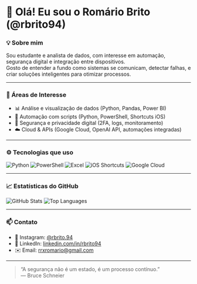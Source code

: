 # 👋 Olá! Eu sou o Romário Brito (@rbrito94)

### 💡 Sobre mim
Sou estudante e analista de dados, com interesse em automação, segurança digital e integração entre dispositivos.  
Gosto de entender a fundo como sistemas se comunicam, detectar falhas, e criar soluções inteligentes para otimizar processos.

---

### 🧠 Áreas de Interesse
- 📊 Análise e visualização de dados (Python, Pandas, Power BI)  
- 🧩 Automação com scripts (Python, PowerShell, Shortcuts iOS)  
- 🔐 Segurança e privacidade digital (2FA, logs, monitoramento)  
- ☁️ Cloud & APIs (Google Cloud, OpenAI API, automações integradas)

---

### ⚙️ Tecnologias que uso
![Python](https://img.shields.io/badge/Python-3776AB?style=for-the-badge&logo=python&logoColor=white)
![PowerShell](https://img.shields.io/badge/PowerShell-5391FE?style=for-the-badge&logo=powershell&logoColor=white)
![Excel](https://img.shields.io/badge/Excel-217346?style=for-the-badge&logo=microsoft-excel&logoColor=white)
![iOS Shortcuts](https://img.shields.io/badge/iOS%20Shortcuts-5856D6?style=for-the-badge&logo=apple&logoColor=white)
![Google Cloud](https://img.shields.io/badge/Google_Cloud-4285F4?style=for-the-badge&logo=google-cloud&logoColor=white)

---

### 📈 Estatísticas do GitHub
![GitHub Stats](https://github-readme-stats.vercel.app/api?username=rbrito94&show_icons=true&theme=tokyonight)
![Top Languages](https://github-readme-stats.vercel.app/api/top-langs/?username=rbrito94&layout=compact&theme=tokyonight)

---

### 📫 Contato
- 💼 Instagram: [@rbrito.94](https://instagram.com/rbrito.94)  
- 🧠 LinkedIn: [linkedin.com/in/rbrito94](https://linkedin.com/in/rbrito94)  
- ✉️ Email: rrxromario@gmail.com

---

> “A segurança não é um estado, é um processo contínuo.”  
> — Bruce Schneier